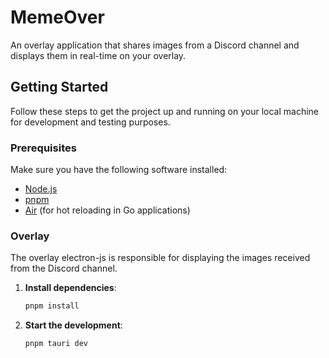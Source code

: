 # MemeOver

An overlay application that shares images from a Discord channel and displays them in real-time on your overlay.

## Getting Started

Follow these steps to get the project up and running on your local machine for development and testing purposes.

### Prerequisites

Make sure you have the following software installed:

- [Node.js](https://nodejs.org/)
- [pnpm](https://pnpm.io/)
- [Air](https://github.com/cosmtrek/air) (for hot reloading in Go applications)

### Overlay

The overlay electron-js is responsible for displaying the images received from the Discord channel.

1. **Install dependencies**:

    ```bash
    pnpm install
    ```

2. **Start the development**:

    ```bash
    pnpm tauri dev
    ```
